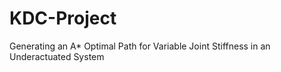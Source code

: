 # KDC-Project
Generating an A* Optimal Path for Variable Joint Stiffness in an Underactuated System
